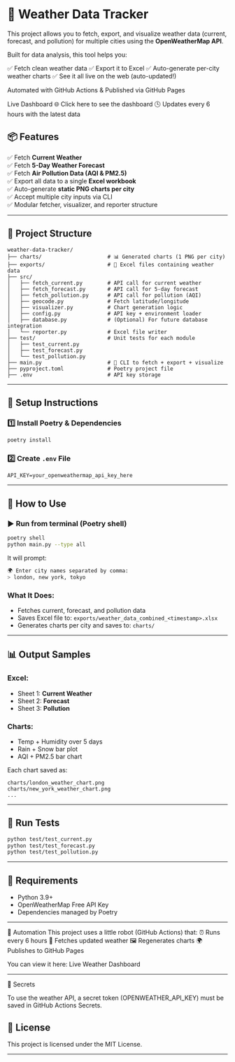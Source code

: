 # 📘 Weather Data Tracker

This project allows you to fetch, export, and visualize weather data (current, forecast, and pollution) for multiple cities using the **OpenWeatherMap API**.

Built for data analysis, this tool helps you:

✅ Fetch clean weather data
✅ Export it to Excel
✅ Auto-generate per-city weather charts
✅ See it all live on the web (auto-updated!)

Automated with GitHub Actions & Published via GitHub Pages

 Live Dashboard
🌐 Click here to see the dashboard
🕓 Updates every 6 hours with the latest data


## 📦 Features

✅ Fetch **Current Weather**  
✅ Fetch **5-Day Weather Forecast**  
✅ Fetch **Air Pollution Data (AQI & PM2.5)**  
✅ Export all data to a single **Excel workbook**  
✅ Auto-generate **static PNG charts per city**  
✅ Accept multiple city inputs via CLI  
✅ Modular fetcher, visualizer, and reporter structure

---

## 📁 Project Structure

```
weather-data-tracker/
├── charts/                     # 📊 Generated charts (1 PNG per city)
├── exports/                    # 📄 Excel files containing weather data
├── src/
│   ├── fetch_current.py        # API call for current weather
│   ├── fetch_forecast.py       # API call for 5-day forecast
│   ├── fetch_pollution.py      # API call for pollution (AQI)
│   ├── geocode.py              # Fetch latitude/longitude
│   ├── visualizer.py           # Chart generation logic
│   ├── config.py               # API key + environment loader
│   ├── database.py             # (Optional) For future database integration
│   └── reporter.py             # Excel file writer
├── test/                       # Unit tests for each module
│   ├── test_current.py
│   ├── test_forecast.py
│   └── test_pollution.py
├── main.py                     # 🔁 CLI to fetch + export + visualize
├── pyproject.toml              # Poetry project file
├── .env                        # API key storage
```

---

## 🔧 Setup Instructions

### 1️⃣ Install Poetry & Dependencies

```bash
poetry install
```

### 2️⃣ Create `.env` File

```env
API_KEY=your_openweathermap_api_key_here
```

---

## 🚀 How to Use

### ▶️ Run from terminal (Poetry shell)

```bash
poetry shell
python main.py --type all
```

It will prompt:

```bash
🌍 Enter city names separated by comma:
> london, new york, tokyo
```

### What It Does:
- Fetches current, forecast, and pollution data
- Saves Excel file to: `exports/weather_data_combined_<timestamp>.xlsx`
- Generates charts per city and saves to: `charts/`

---

## 📊 Output Samples

### Excel:
- Sheet 1: **Current Weather**
- Sheet 2: **Forecast**
- Sheet 3: **Pollution**

### Charts:
- Temp + Humidity over 5 days
- Rain + Snow bar plot
- AQI + PM2.5 bar chart

Each chart saved as:
```
charts/london_weather_chart.png
charts/new_york_weather_chart.png
...
```

---

## 🧪 Run Tests

```bash
python test/test_current.py
python test/test_forecast.py
python test/test_pollution.py
```

---

## 📌 Requirements

- Python 3.9+
- OpenWeatherMap Free API Key
- Dependencies managed by Poetry

---

🤖 Automation
This project uses a little robot (GitHub Actions) that:
⏰ Runs every 6 hours
📡 Fetches updated weather
🖼️ Regenerates charts
🌍 Publishes to GitHub Pages

You can view it here: Live Weather Dashboard

---

🔐 Secrets

To use the weather API, a secret token (OPENWEATHER_API_KEY) must be saved in GitHub Actions Secrets.



## 📝 License

This project is licensed under the MIT License.

---
